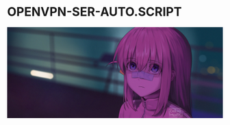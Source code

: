 # OPENVPN-SER-AUTO.SCRIPT
![](https://github.com/mixserrm999/OPENVPN-SER-AUTO.SCRIPT/blob/main/1293442.jpg)
